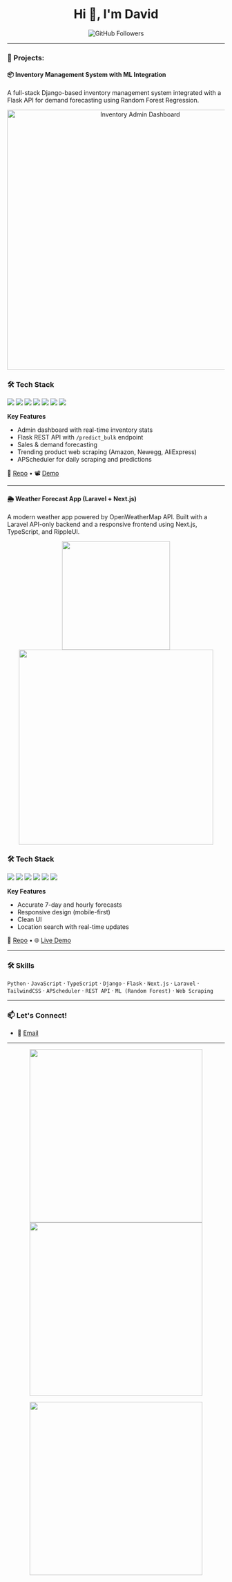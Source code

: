<!-- GitHub Profile README -->

<h1 align="center">Hi 👋, I'm David </h1>
<p align="center">
  <img src="https://img.shields.io/github/followers/y?label=Follow&style=social" alt="GitHub Followers">
</p>

---

### 🚀 Projects:

#### 📦 Inventory Management System with ML Integration  
A full-stack Django-based inventory management system integrated with a Flask API for demand forecasting using Random Forest Regression.

<p align="center">
  <img src="https://github.com/Meriteid24/Django-inventory/blob/main/demo/Admin%20dashboard.png" width="600" alt="Inventory Admin Dashboard" />
</p>

### 🛠️ Tech Stack

<p align="left">
  <img src="https://img.shields.io/badge/Python-3776AB?style=for-the-badge&logo=python&logoColor=white" />
  <img src="https://img.shields.io/badge/Django-092E20?style=for-the-badge&logo=django&logoColor=white" />
  <img src="https://img.shields.io/badge/Flask-000000?style=for-the-badge&logo=flask&logoColor=white" />
  <img src="https://img.shields.io/badge/Pandas-150458?style=for-the-badge&logo=pandas&logoColor=white" />
  <img src="https://img.shields.io/badge/APScheduler-003B57?style=for-the-badge&logo=apache&logoColor=white" />
  <img src="https://img.shields.io/badge/SQLite-003B57?style=for-the-badge&logo=sqlite&logoColor=white" />
  <img src="https://img.shields.io/badge/TailwindCSS-38B2AC?style=for-the-badge&logo=tailwind-css&logoColor=white" />
</p>

**Key Features**
- Admin dashboard with real-time inventory stats
- Flask REST API with `/predict_bulk` endpoint
- Sales & demand forecasting
- Trending product web scraping (Amazon, Newegg, AliExpress)
- APScheduler for daily scraping and predictions

🔗 [Repo](https://github.com/Meriteid24/inventory-ml) • 📽️ [Demo](https://django-inventory-yh9q.onrender.com/)

---

#### 🌦️ Weather Forecast App (Laravel + Next.js)

A modern weather app powered by OpenWeatherMap API. Built with a Laravel API-only backend and a responsive frontend using Next.js, TypeScript, and RippleUI.

<p align="center">
  <img src="https://raw.githubusercontent.com/Meriteid24/weather-app/main/demo/mobile-light.png" width="250"/>
  <img src="https://raw.githubusercontent.com/Meriteid24/weather-app/main/demo/desktop-dark.png" width="450"/>
</p>

### 🛠️ Tech Stack

<p align="left">
  <img src="https://img.shields.io/badge/Laravel-FF2D20?style=for-the-badge&logo=laravel&logoColor=white" />
  <img src="https://img.shields.io/badge/Next.js-000000?style=for-the-badge&logo=nextdotjs&logoColor=white" />
  <img src="https://img.shields.io/badge/TypeScript-3178C6?style=for-the-badge&logo=typescript&logoColor=white" />
  <img src="https://img.shields.io/badge/JavaScript-F7DF1E?style=for-the-badge&logo=javascript&logoColor=black" />
  <img src="https://img.shields.io/badge/TailwindCSS-38B2AC?style=for-the-badge&logo=tailwind-css&logoColor=white" />
  <img src="https://img.shields.io/badge/OpenWeather-111111?style=for-the-badge&logo=OpenWeatherMap&logoColor=orange" />
</p>

**Key Features**
- Accurate 7-day and hourly forecasts
- Responsive design (mobile-first)
- Clean UI 
- Location search with real-time updates

🔗 [Repo](https://github.com/Meriteid24/weather-app) • 🌐 [Live Demo](#)

---

### 🛠️ Skills
`Python` · `JavaScript` · `TypeScript` · `Django` · `Flask` · `Next.js` · `Laravel` · `TailwindCSS` · `APScheduler` · `REST API` · `ML (Random Forest)` · `Web Scraping`

---

### 📫 Let's Connect!
- 📧 [Email](meriteidavid24@gmail.com)

---

<p align="center">
  <img src="https://github-readme-stats.vercel.app/api?username=Meriteid24&show_icons=true&theme=radical" width="400"/>
  <img src="https://github-readme-streak-stats.herokuapp.com/?user=Meriteid24&theme=radical" width="400"/>
</p>

<p align="center">
  <img src="https://github-readme-stats.vercel.app/api/top-langs/?username=Meriteid24&layout=compact&theme=radical&langs_count=8" width="400"/>
</p>
